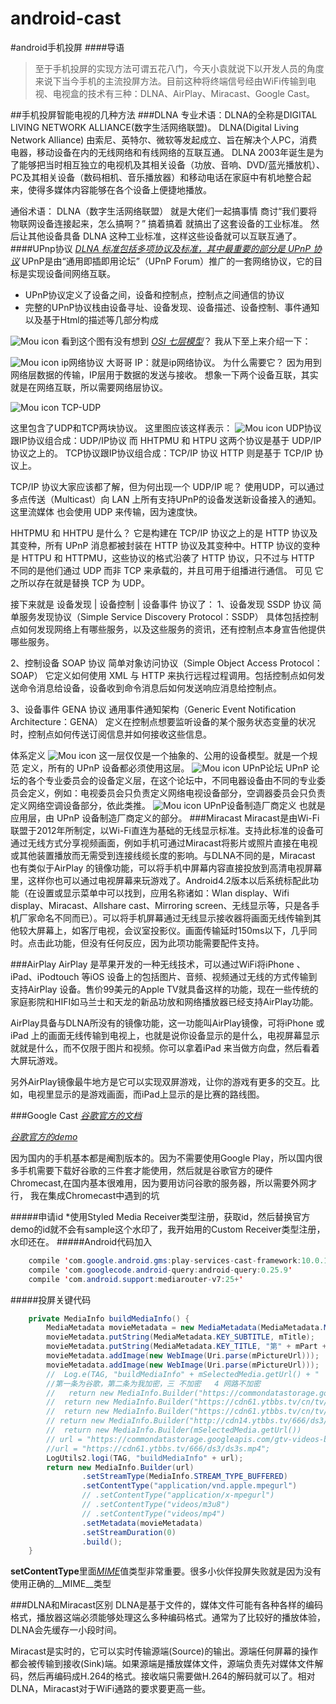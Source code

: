# android-cast
#android手机投屏
####导语
>至于手机投屏的实现方法可谓五花八门，今天小袁就说下以开发人员的角度来说下当今手机的主流投屏方法。目前这种将终端信号经由WiFi传输到电视、电视盒的技术有三种：DLNA、AirPlay、Miracast、Google Cast。



##手机投屏智能电视的几种方法
###DLNA
专业术语：DLNA的全称是DIGITAL LIVING NETWORK ALLIANCE(数字生活网络联盟)。
DLNA(Digital Living Network Alliance) 由索尼、英特尔、微软等发起成立、旨在解决个人PC，消费电器，移动设备在内的无线网络和有线网络的互联互通。
DLNA 2003年诞生是为了能够把当时相互独立的电视机及其相关设备（功放、音响、DVD/蓝光播放机）、PC及其相关设备（数码相机、音乐播放器）和移动电话在家庭中有机地整合起来，使得多媒体内容能够在各个设备上便捷地播放。

通俗术语：
DLNA（数字生活网络联盟） 就是大佬们一起搞事情 商讨“我们要将物联网设备连接起来，怎么搞啊？” 搞着搞着 就搞出了这套设备的工业标准。 然后让其他设备具备 DLNA 这种工业标准，这样这些设备就可以互联互通了。
####UPnp协议 
[*DLNA 标准包括多项协议及标准，其中最重要的部分是 UPnP 协议*](https://zh.wikipedia.org/wiki/UPnP)
UPnP是由“通用即插即用论坛”（UPnP Forum）推广的一套网络协议，它的目标是实现设备间网络互联。

* UPnP协议定义了设备之间，设备和控制点，控制点之间通信的协议
* 完整的UPnP协议栈由设备寻址、设备发现、设备描述、设备控制、事件通知以及基于Html的描述等几部分构成


![Mou icon](https://upload-images.jianshu.io/upload_images/1677180-5d771cd8cc9aaa9b.jpg?imageMogr2/auto-orient/strip%7CimageView2/2/w/700)
看到这个图有没有想到 [*OSI 七层模型*](https://blog.csdn.net/yaopeng_2005/article/details/7064869)？
我从下至上来介绍一下：


![Mou icon](https://upload-images.jianshu.io/upload_images/1677180-037012393b0474f0.png?imageMogr2/auto-orient/strip%7CimageView2/2/w/687)
ip网络协议 大哥哥
IP：就是ip网络协议。
为什么需要它？
因为用到网络层数据的传输，IP层用于数据的发送与接收。
想象一下两个设备互联，其实就是在网络互联，所以需要网络层协议。

![Mou icon](https://upload-images.jianshu.io/upload_images/1677180-e805a99ec55b2b9d.png?imageMogr2/auto-orient/strip%7CimageView2/2/w/656)
TCP-UDP

这里包含了UDP和TCP两块协议。
这里图应该这样表示：
![Mou icon](https://upload-images.jianshu.io/upload_images/1677180-8360f1050e90e182.png?imageMogr2/auto-orient/strip%7CimageView2/2/w/667)
UDP协议跟IP协议组合成：UDP/IP协议
而 HHTPMU 和 HTPU 这两个协议是基于 UDP/IP 协议之上的。
TCP协议跟IP协议组合成：TCP/IP 协议
HTTP 则是基于 TCP/IP 协议上。

TCP/IP 协议大家应该都了解，但为何出现一个 UDP/IP 呢？
使用UDP，可以通过多点传送（Multicast）向 LAN 上所有支持UPnP的设备发送新设备接入的通知。这里流媒体 也会使用 UDP 来传输，因为速度快。

HHTPMU 和 HHTPU 是什么？
它是构建在 TCP/IP 协议之上的是 HTTP 协议及其变种，所有 UPnP 消息都被封装在 HTTP 协议及其变种中。HTTP 协议的变种是 HTTPU 和 HTTPMU，这些协议的格式沿袭了 HTTP 协议，只不过与 HTTP 不同的是他们通过 UDP 而非 TCP 来承载的，并且可用于组播进行通信。
可见 它之所以存在就是替换 TCP 为 UDP。

接下来就是 设备发现 | 设备控制 | 设备事件 协议了：
1、设备发现 SSDP 协议
简单服务发现协议（Simple Service Discovery Protocol：SSDP）
具体包括控制点如何发现网络上有哪些服务，以及这些服务的资讯，还有控制点本身宣告他提供哪些服务。

2、控制设备 SOAP 协议
简单对象访问协议（Simple Object Access Protocol：SOAP）
它定义如何使用 XML 与 HTTP 来执行远程过程调用。包括控制点如何发送命令消息给设备，设备收到命令消息后如何发送响应消息给控制点。

3、设备事件 GENA 协议
通用事件通知架构（Generic Event Notification Architecture：GENA）
定义在控制点想要监听设备的某个服务状态变量的状况时，控制点如何传送订阅信息并如何接收这些信息。

体系定义
![Mou icon](https://upload-images.jianshu.io/upload_images/1677180-eafd21da73d1ab80.png?imageMogr2/auto-orient/strip%7CimageView2/2/w/693)
这一层仅仅是一个抽象的、公用的设备模型。就是一个规范 定义，所有的 UPnP 设备都必须使用这层。
![Mou icon](https://upload-images.jianshu.io/upload_images/1677180-e03be348eab9f829.png?imageMogr2/auto-orient/strip%7CimageView2/2/w/695)
UPnP论坛
UPnP 论坛的各个专业委员会的设备定义层，在这个论坛中，不同电器设备由不同的专业委员会定义，例如：电视委员会只负责定义网络电视设备部分，空调器委员会只负责定义网络空调设备部分，依此类推。
![Mou icon](https://upload-images.jianshu.io/upload_images/1677180-6c0ed95b68951aef.png?imageMogr2/auto-orient/strip%7CimageView2/2/w/687)
UPnP设备制造厂商定义
也就是应用层，由 UPnP 设备制造厂商定义的部分。
###Miracast
Miracast是由Wi-Fi联盟于2012年所制定，以Wi-Fi直连为基础的无线显示标准。支持此标准的设备可通过无线方式分享视频画面，例如手机可通过Miracast将影片或照片直接在电视或其他装置播放而无需受到连接线缆长度的影响。与DLNA不同的是，Miracast 也有类似于AirPlay 的镜像功能，可以将手机中屏幕内容直接投放到高清电视屏幕里，这样你也可以通过电视屏幕来玩游戏了。Android4.2版本以后系统标配此功能（在设置或显示菜单中可以找到，应用名称诸如：Wlan display、Wifi display、Miracast、Allshare cast、Mirroring screen、无线显示等，只是各手机厂家命名不同而已）。可以将手机屏幕通过无线显示接收器将画面无线传输到其他较大屏幕上，如客厅电视，会议室投影仪。画面传输延时150ms以下，几乎同时。点击此功能，但没有任何反应，因为此项功能需要配件支持。

###AirPlay
AirPlay 是苹果开发的一种无线技术，可以通过WiFi将iPhone 、iPad、iPodtouch 等iOS 设备上的包括图片、音频、视频通过无线的方式传输到支持AirPlay 设备。售价99美元的Apple TV就具备这样的功能，现在一些传统的家庭影院和HIFI如马兰士和天龙的新品功放和网络播放器已经支持AirPlay功能。

AirPlay具备与DLNA所没有的镜像功能，这一功能叫AirPlay镜像，可将iPhone 或iPad 上的画面无线传输到电视上，也就是说你设备显示的是什么，电视屏幕显示就就是什么，而不仅限于图片和视频。你可以拿着iPad 来当做方向盘，然后看着大屏玩游戏。

另外AirPlay镜像最牛地方是它可以实现双屏游戏，让你的游戏有更多的交互。比如，电视里显示的是游戏画面，而iPad上显示的是比赛的路线图。

###Google Cast
[*谷歌官方的文档*](https://developers.google.com/cast/)

[*谷歌官方的demo*](https://github.com/googlecast/CastVideos-android)

因为国内的手机基本都是阉割版本的。因为不需要使用Google Play，所以国内很多手机需要下载好谷歌的三件套才能使用，然后就是谷歌官方的硬件Chromecast,在国内基本很难用，因为要用访问谷歌的服务器，所以需要外网才行，
我在集成Chromecast中遇到的坑

#####申请id
*使用Styled Media Receiver类型注册，获取id，然后替换官方demo的id就不会有sample这个水印了，我开始用的Custom Receiver类型注册，水印还在。
#####Android代码加入
```java
   	compile 'com.google.android.gms:play-services-cast-framework:10.0.1'//这里要用低版本，困扰两天
    compile 'com.googlecode.android-query:android-query:0.25.9'
    compile 'com.android.support:mediarouter-v7:25+'  
```
#####投屏关键代码
```java
    private MediaInfo buildMediaInfo() {
        MediaMetadata movieMetadata = new MediaMetadata(MediaMetadata.MEDIA_TYPE_MOVIE);
        movieMetadata.putString(MediaMetadata.KEY_SUBTITLE, mTitle);
        movieMetadata.putString(MediaMetadata.KEY_TITLE, "第" + mPart + "集");
        movieMetadata.addImage(new WebImage(Uri.parse(mPictureUrl)));
        movieMetadata.addImage(new WebImage(Uri.parse(mPictureUrl)));
        //  Log.e(TAG, "buildMediaInfo" + mSelectedMedia.getUrl() + "         " + mSelectedMedia.getDuration() * 1000);
        //第一条为谷歌，第二条为我加密，三 不加密   4 网路不加密
        //   return new MediaInfo.Builder("https://commondatastorage.googleapis.com/gtv-videos-bucket/CastVideos/hls/WhatCarCanYouGetForAGrand.m3u8")
        //  return new MediaInfo.Builder("https://cdn61.ytbbs.tv/cn/tv/55550/55550-1/play.m3u8?md5=QXaEWg8r8NkZJo9ln0cZwg&expires=1521010007&token=55550")
        //  return new MediaInfo.Builder("https://cdn61.ytbbs.tv/cn/tv/54063/54063-1/play.m3u8?md5=DRhHA6ToB4z43_32sex0kw&expires=1521012980&token=54063")
        // return new MediaInfo.Builder("http://cdn14.ytbbs.tv/666/ds3/play.m3u8")
        //  return new MediaInfo.Builder(mSelectedMedia.getUrl())
        // url = "https://commondatastorage.googleapis.com/gtv-videos-bucket/CastVideos/mp4/DesigningForGoogleCast.mp4";
        //url = "https://cdn61.ytbbs.tv/666/ds3/ds3s.mp4";
        LogUtils2.logi(TAG, "buildMediaInfo" + url);
        return new MediaInfo.Builder(url)
                .setStreamType(MediaInfo.STREAM_TYPE_BUFFERED)
                .setContentType("application/vnd.apple.mpegurl")
                // .setContentType("application/x-mpegurl")
                // .setContentType("videos/m3u8")
                // .setContentType("videos/mp4")
                .setMetadata(movieMetadata)
                .setStreamDuration(0)
                .build();
    }
```
**setContentType**里面[*MIME*](https://developer.mozilla.org/zh-CN/docs/Web/HTTP/Basics_of_HTTP/MIME_types)值类型非常重要。很多小伙伴投屏失败就是因为没有使用正确的__MIME__类型

###DLNA和Miracast区别
DLNA是基于文件的，媒体文件可能有各种各样的编码格式，播放器这端必须能够处理这么多种编码格式。通常为了比较好的播放体验，DLNA会先缓存一小段时间。

Miracast是实时的，它可以实时传输源端(Source)的输出。源端任何屏幕的操作都会被传输到接收(Sink)端。如果源端是播放媒体文件，源端负责先对媒体文件解码，然后再编码成H.264的格式。接收端只需要做H.264的解码就可以了。相对DLNA，Miracast对于WiFi通路的要求要更高一些。













